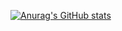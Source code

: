 [![Anurag's GitHub stats](https://github-readme-stats.vercel.app/api?username=douglasspeck&count_private=true&show_icons=true&theme=material-palenight)](https://github.com/anuraghazra/github-readme-stats)
